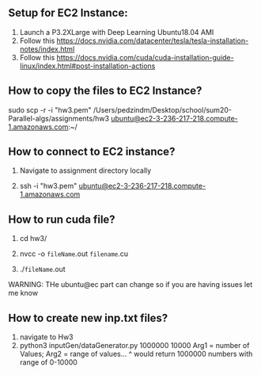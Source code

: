 ## Setup for EC2 Instance:
1) Launch a P3.2XLarge with Deep Learning Ubuntu18.04 AMI
2) Follow this https://docs.nvidia.com/datacenter/tesla/tesla-installation-notes/index.html
3) Follow this https://docs.nvidia.com/cuda/cuda-installation-guide-linux/index.html#post-installation-actions

## How to copy the files to EC2 Instance?

sudo scp -r -i "hw3.pem" /Users/pedzindm/Desktop/school/sum20-Parallel-algs/assignments/hw3  ubuntu@ec2-3-236-217-218.compute-1.amazonaws.com:~/


## How to connect to EC2 instance?

1) Navigate to assignment directory locally

2) ssh -i "hw3.pem" ubuntu@ec2-3-236-217-218.compute-1.amazonaws.com



## How to run cuda file?

1) cd hw3/

2) nvcc -o `fileName`.out `filename`.cu

2) ./`fileName`.out 

WARNING: THe ubuntu@ec part can change so if you are having issues let me know

## How to create new inp.txt files?

1) navigate to Hw3
2) python3 inputGen/dataGenerator.py 1000000 10000
Arg1 = number of Values; Arg2 = range of values... ^ would return 1000000 numbers with range of 0-10000

